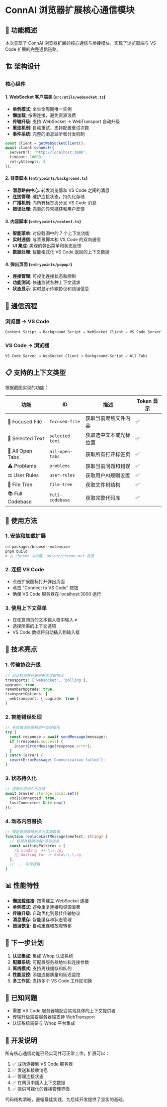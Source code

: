 # ConnAI 浏览器扩展核心通信模块

## 🎯 功能概述

本次实现了 ConnAI 浏览器扩展的核心通信与桥接模块，实现了浏览器端与 VS Code 扩展的完整通信链路。

## 🏗️ 架构设计

### 核心组件

#### 1. WebSocket 客户端类 (`src/utils/websocket.ts`)
- **单例模式**: 全生命周期唯一实例
- **懒加载**: 按需连接，避免资源浪费  
- **传输升级**: 支持 WebSocket → WebTransport 自动升级
- **重连机制**: 自动重试，支持配置重试次数
- **事件系统**: 完整的消息监听和分发机制

```typescript
const client = getWebSocketClient();
await client.connect({
  serverUrl: 'http://localhost:3000',
  timeout: 10000,
  retryAttempts: 3
});
```

#### 2. 背景脚本 (`entrypoints/background.ts`)
- **消息路由中心**: 转发浏览器和 VS Code 之间的消息
- **连接管理**: 维护连接状态，持久化存储
- **广播机制**: 向所有标签页分发 VS Code 消息
- **错误处理**: 完善的异常捕获和用户反馈

#### 3. 内容脚本 (`entrypoints/content.ts`)
- **智能菜单**: 对应截图中的 7 个上下文功能
- **实时通信**: 与背景脚本和 VS Code 的双向通信
- **UI 集成**: 美观的弹出菜单和状态反馈
- **数据处理**: 智能格式化 VS Code 返回的上下文数据

#### 4. 弹出页面 (`entrypoints/popup/`)
- **连接管理**: 可视化连接状态和控制
- **功能测试**: 快速测试各种上下文请求
- **状态显示**: 实时显示传输协议和错误信息

## 🔌 通信流程

### 浏览器 → VS Code
```
Content Script → Background Script → WebSocket Client → VS Code Server
```

### VS Code → 浏览器  
```
VS Code Server → WebSocket Client → Background Script → All Tabs
```

## 📋 支持的上下文类型

根据截图实现的功能：

| 功能 | ID | 描述 | Token 显示 |
|------|----|----- |-----------|
| 📄 Focused File | `focused-file` | 获取当前聚焦文件内容 | ✅ |
| 🎯 Selected Text | `selected-text` | 获取选中文本或光标位置 | ✅ |
| 📑 All Open Tabs | `all-open-tabs` | 获取所有打开标签页 | ✅ |
| ⚠️ Problems | `problems` | 获取当前问题和错误 | ✅ |
| ⚖️ User Rules | `user-rules` | 获取用户AI规则设置 | ✅ |
| 🌲 File Tree | `file-tree` | 获取文件树结构 | ✅ |
| 📚 Full Codebase | `full-codebase` | 获取完整代码库 | ✅ |

## 🚀 使用方法

### 1. 安装和加载扩展
```bash
cd packages/browser-extension
pnpm build
# 在 Chrome 中加载 .output/chrome-mv3 目录
```

### 2. 连接 VS Code
- 点击扩展图标打开弹出页面
- 点击 "Connect to VS Code" 按钮
- 确保 VS Code 服务器在 localhost:3000 运行

### 3. 使用上下文菜单
- 在任意网页的文本输入框中输入 `#` 
- 选择所需的上下文选项
- VS Code 数据将自动插入到输入框

## 🔧 技术亮点

### 1. 传输协议升级
```typescript
// 自动检测并升级到更优传输协议
transports: ['websocket', 'polling'],
upgrade: true,
rememberUpgrade: true,
transportOptions: {
  webtransport: { upgrade: true }
}
```

### 2. 智能错误处理
```typescript
// 多层错误处理和用户友好提示
try {
  const response = await sendMessage(message);
  if (!response.success) {
    insertErrorMessage(response.error);
  }
} catch (error) {
  insertErrorMessage('Communication failed');
}
```

### 3. 状态持久化
```typescript
// 连接状态持久化存储
await browser.storage.local.set({ 
  vscIsConnected: true,
  lastConnected: Date.now()
});
```

### 4. 动态内容替换
```typescript
// 智能替换等待状态为实际数据
function replaceLastMessage(newText: string) {
  // 查找并替换加载/等待消息
  const waitingPatterns = [
    /⏳ Loading .+\.\.\./g,
    /🔄 Waiting for .+ data\.\.\./g
  ];
  // ... 实现逻辑
}
```

## 📊 性能特性

- **懒加载连接**: 按需建立 WebSocket 连接
- **单例模式**: 避免重复连接和资源浪费
- **传输升级**: 自动优化到最佳传输协议
- **消息缓存**: 智能缓存和状态管理
- **错误恢复**: 自动重连和故障转移

## 🔮 下一步计划

1. **认证集成**: 集成 Whop 认证系统
2. **配置系统**: 可配置服务器地址和连接参数  
3. **离线模式**: 支持离线缓存和队列
4. **性能监控**: 添加连接质量和延迟监控
5. **多工作区**: 支持多个 VS Code 工作区切换

## 🐛 已知问题

- 需要 VS Code 服务器端配合实现具体的上下文提供者
- 传输升级需要服务器端支持 WebTransport
- 认证系统需要与 Whop 平台集成

## 📝 开发说明

所有核心通信功能已经实现并可正常工作。扩展可以：

1. ✅ 成功连接到 VS Code 服务器
2. ✅ 发送和接收消息
3. ✅ 管理连接状态
4. ✅ 在网页中插入上下文数据
5. ✅ 提供可视化的连接管理界面

代码结构清晰，遵循最佳实践，为后续开发提供了坚实的基础。
